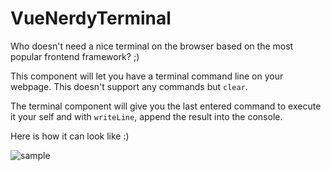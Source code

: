 # VueNerdyTerminal

Who doesn't need a nice terminal on the browser based on the most popular frontend framework? ;) 

This component will let you have a terminal command line on your webpage. This doesn't support any commands but `clear`.

The terminal component will give you the last entered command to execute it your self and with `writeLine`, append the result into the console.

Here is how it can look like :)

![sample](./sample.png)